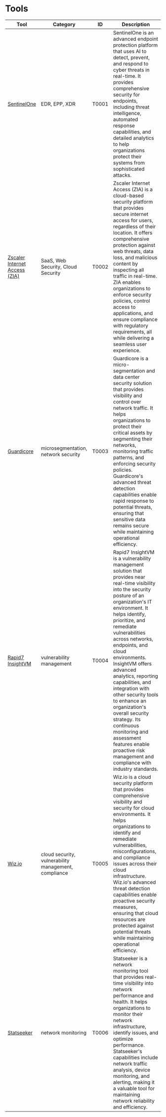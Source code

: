 # Tools

| Tool | Category | ID | Description |
|------|----------|----|-------------|
| [SentinelOne](../tool/T0001.md) | EDR, EPP, XDR | T0001 | SentinelOne is an advanced endpoint protection platform that uses AI to detect, prevent, and respond to cyber threats in real-time. It provides comprehensive security for endpoints, including threat intelligence, automated response capabilities, and detailed analytics to help organizations protect their systems from sophisticated attacks. |
| [Zscaler Internet Access (ZIA)](../tool/T0002.md) | SaaS, Web Security, Cloud Security | T0002 | Zscaler Internet Access (ZIA) is a cloud-based security platform that provides secure internet access for users, regardless of their location. It offers comprehensive protection against web threats, data loss, and malicious content by inspecting all traffic in real-time. ZIA enables organizations to enforce security policies, control access to applications, and ensure compliance with regulatory requirements, all while delivering a seamless user experience. |
| [Guardicore](../tool/T0003.md) | microsegmentation, network security | T0003 | Guardicore is a micro-segmentation and data center security solution that provides visibility and control over network traffic. It helps organizations to protect their critical assets by segmenting their networks, monitoring traffic patterns, and enforcing security policies. Guardicore's advanced threat detection capabilities enable rapid response to potential threats, ensuring that sensitive data remains secure while maintaining operational efficiency. |
| [Rapid7 InsightVM](../tool/T0004.md) | vulnerability management | T0004 | Rapid7 InsightVM is a vulnerability management solution that provides near real-time visibility into the security posture of an organization's IT environment. It helps identify, prioritize, and remediate vulnerabilities across networks, endpoints, and cloud environments. InsightVM offers advanced analytics, reporting capabilities, and integration with other security tools to enhance an organization's overall security strategy. Its continuous monitoring and assessment features enable proactive risk management and compliance with industry standards. |
| [Wiz.io](../tool/T0005.md) | cloud security, vulnerability management, compliance | T0005 | Wiz.io is a cloud security platform that provides comprehensive visibility and security for cloud environments. It helps organizations to identify and remediate vulnerabilities, misconfigurations, and compliance issues across their cloud infrastructure. Wiz.io's advanced threat detection capabilities enable proactive security measures, ensuring that cloud resources are protected against potential threats while maintaining operational efficiency. |
| [Statseeker](../tool/T0006.md) | network monitoring | T0006 | Statseeker is a network monitoring tool that provides real-time visibility into network performance and health. It helps organizations to monitor their network infrastructure, identify issues, and optimize performance. Statseeker's capabilities include network traffic analysis, device monitoring, and alerting, making it a valuable tool for maintaining network reliability and efficiency. |